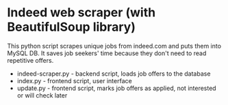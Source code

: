 # Indeed web scraper (with BeautifulSoup library)
This python script scrapes unique jobs from indeed.com and puts them into MySQL DB.
It saves job seekers' time because they don't need to read repetitive offers. 
* indeed-scraper.py - backend script, loads job offers to the database
* index.py - frontend script, user interface
* update.py - frontend script, marks job offers as applied, not interested or will check later
